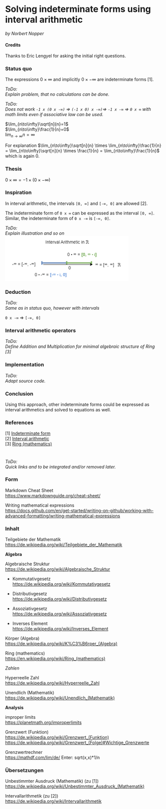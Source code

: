 # Solving indeterminate forms using interval arithmetic

*by Norbert Nopper*

#### Credits

Thanks to Eric Lengyel for asking the initial right questions.  

### Status quo

The expressions $0 \times ∞$ and implicitly $0 \times -∞$ are indeterminate forms [1].

*ToDo:*  
*Explain problem, that no calculations can be done.*  

*ToDo:*  
*Does not work `-1 x (0 x -∞)` => `(-1 x 0) x -∞)`=> `-1 x -∞` => `0 x ∞` with math limits even if associative law can be used.*

$\lim_{n\to\infty}\sqrt[n]{n}=1$  
$\lim_{n\to\infty}\frac{1}{n}=0$  
$\lim_{n\to\infty}{n}=\infty$  
  
For explanation $\lim_{n\to\infty}\sqrt[n]{n} \times \lim_{n\to\infty}\frac{1}{n} = \lim_{n\to\infty}\sqrt[n]{n} \times \frac{1}{n} = \lim_{n\to\infty}\frac{1}{n}$ which is again 0.

### Thesis

$0 \times ∞ = -1 \times (0 \times -∞)$

### Inspiration

In interval arithmetic, the intervals `[0, ∞]` and `[-∞, 0]` are allowed [2].

The indeterminate form of `0 x ∞` can be expressed as the interval `[0, ∞]`.  
Similar, the indeterminate form of `0 x -∞` is `[-∞, 0]`.

*ToDo:*  
*Explain illustration and so on*  
![](illustrations/visual_interval_number.png)  

### Deduction

*ToDo:*  
*Same as in status quo, however with intervals*

`0 x -∞` => `[-∞, 0]`  

### Interval arithmetic operators

*ToDo:*  
*Define Addition and Multiplication for minimal algebraic structure of Ring [3]*  

### Implementation

*ToDo:*  
*Adapt source code.*  

### Conclusion

Using this approach, other indeterminate forms could be expressed as interval arithmetics and solved to equations as well.

### References

[1] [Indeterminate form](https://en.wikipedia.org/wiki/Indeterminate_form)  
[2] [Interval arithmetic](https://en.wikipedia.org/wiki/Interval_arithmetic)  
[3] [Ring (mathematics)](https://en.wikipedia.org/wiki/Ring_(mathematics))  

#

*ToDo:*  
*Quick links and to be integrated and/or removed later.*

### Form

Markdown Cheat Sheet  
https://www.markdownguide.org/cheat-sheet/

Writing mathematical expressions  
https://docs.github.com/en/get-started/writing-on-github/working-with-advanced-formatting/writing-mathematical-expressions

### Inhalt

Teilgebiete der Mathematik  
https://de.wikipedia.org/wiki/Teilgebiete_der_Mathematik

**Algebra**

Algebraische Struktur  
https://de.wikipedia.org/wiki/Algebraische_Struktur

- Kommutativgesetz  
https://de.wikipedia.org/wiki/Kommutativgesetz

- Distributivgesetz  
https://de.wikipedia.org/wiki/Distributivgesetz

- Assoziativgesetz  
https://de.wikipedia.org/wiki/Assoziativgesetz

- Inverses Element  
https://de.wikipedia.org/wiki/Inverses_Element

Körper (Algebra)  
https://de.wikipedia.org/wiki/K%C3%B6rper_(Algebra)

Ring (mathematics)  
https://en.wikipedia.org/wiki/Ring_(mathematics)  

*Zahlen*

Hyperreelle Zahl  
https://de.wikipedia.org/wiki/Hyperreelle_Zahl

Unendlich (Mathematik)  
https://de.wikipedia.org/wiki/Unendlich_(Mathematik)

**Analysis**

improper limits  
https://planetmath.org/improperlimits

Grenzwert (Funktion)  
https://de.wikipedia.org/wiki/Grenzwert_(Funktion)
https://de.wikipedia.org/wiki/Grenzwert_(Folge)#Wichtige_Grenzwerte

Grenzwertrechner  
https://mathdf.com/lim/de/
Enter: sqrt(x,x)*1/n  

### Übersetzungen

Unbestimmter Ausdruck (Mathematik) (zu [1])  
https://de.wikipedia.org/wiki/Unbestimmter_Ausdruck_(Mathematik)

Intervallarithmetik (zu [2])  
https://de.wikipedia.org/wiki/Intervallarithmetik
